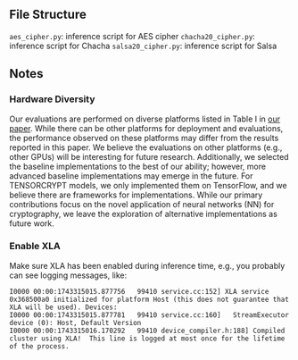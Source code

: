 ## File Structure
`aes_cipher.py`: inference script for AES cipher
`chacha20_cipher.py`: inference script for Chacha
`salsa20_cipher.py`: inference script for Salsa

## Notes

### Hardware Diversity

Our evaluations are
performed on diverse platforms listed in Table I in [our paper](https://www.ndss-symposium.org/wp-content/uploads/2025-955-paper.pdf). While there
can be other platforms for deployment and evaluations, the
performance observed on these platforms may differ from
the results reported in this paper. We believe the evaluations
on other platforms (e.g., other GPUs) will be interesting
for future research. Additionally, we selected the baseline
implementations to the best of our ability; however, more
advanced baseline implementations may emerge in the future.
For TENSORCRYPT models, we only implemented them on
TensorFlow, and we believe there are frameworks for implementations. While our primary contributions focus on the
novel application of neural networks (NN) for cryptography,
we leave the exploration of alternative implementations as
future work.

### Enable XLA

Make sure XLA has been enabled during inference time, e.g., you probably can see logging messages, like:
```plaintext
I0000 00:00:1743315015.877756   99410 service.cc:152] XLA service 0x368500a0 initialized for platform Host (this does not guarantee that XLA will be used). Devices:
I0000 00:00:1743315015.877781   99410 service.cc:160]   StreamExecutor device (0): Host, Default Version
I0000 00:00:1743315016.170292   99410 device_compiler.h:188] Compiled cluster using XLA!  This line is logged at most once for the lifetime of the process.
```